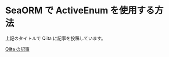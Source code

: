 # SeaORM で ActiveEnum を使用する方法

上記のタイトルで Qiita に記事を投稿しています。

[Qiita の記事](https://qiita.com/Yuuki-Osada/items/c64f9b72e4cbca4e03bc)
